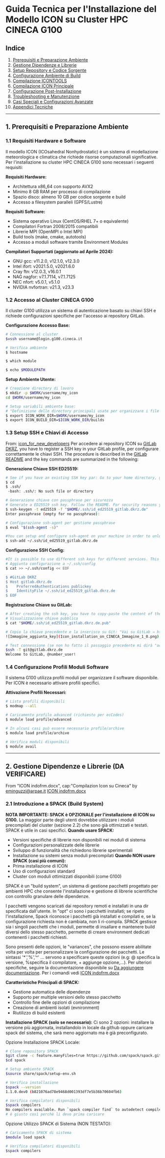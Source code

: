 # Guida Tecnica per l'Installazione del Modello ICON su Cluster HPC CINECA G100

## Indice

1. [Prerequisiti e Preparazione Ambiente](#1-prerequisiti-e-preparazione-ambiente)
2. [Gestione Dipendenze e Librerie](#2-gestione-dipendenze-e-librerie)
3. [Setup Repository e Codice Sorgente](#3-setup-repository-e-codice-sorgente)
4. [Configurazione Ambiente di Build](#4-configurazione-ambiente-di-build)
5. [Compilazione ICONTOOLS](#5-compilazione-icontools)
6. [Compilazione ICON Principale](#6-compilazione-icon-principale)
7. [Configurazione Post-Installazione](#7-configurazione-post-installazione)
8. [Troubleshooting e Manutenzione](#8-troubleshooting-e-manutenzione)
9. [Casi Speciali e Configurazioni Avanzate](#9-casi-speciali-e-configurazioni-avanzate)
10. [Appendici Tecniche](#10-appendici-tecniche)

---

## 1. Prerequisiti e Preparazione Ambiente

### 1.1 Requisiti Hardware e Software

Il modello ICON (ICOsahedral Nonhydrostatic) è un sistema di modellazione meteorologica e climatica che richiede risorse computazionali significative. Per l'installazione su cluster HPC CINECA G100 sono necessari i seguenti requisiti:

**Requisiti Hardware:**
- Architettura x86_64 con supporto AVX2
- Minimo 8 GB RAM per processo di compilazione
- Spazio disco: almeno 10 GB per codice sorgente e build
- Accesso a filesystem paralleli (GPFS/Lustre)

**Requisiti Software:**
- Sistema operativo Linux (CentOS/RHEL 7+ o equivalente)
- Compilatori Fortran 2008/2015 compatibili
- Librerie MPI (OpenMPI o Intel MPI)
- Build tools (make, cmake, autotools)
- Accesso a moduli software tramite Environment Modules

**Compilatori Supportati (aggiornato ad Aprile 2024):**
- GNU gcc: v11.2.0, v12.1.0, v12.3.0
- Intel ifort: v2021.5.0, v2021.6.0
- Cray ftn: v12.0.3, v16.0.1
- NAG nagfor: v7.1.7114, v7.1.7125
- NEC nfort: v5.0.1, v5.1.0
- NVIDIA nvfortran: v21.3, v23.3

### 1.2 Accesso al Cluster CINECA G100

Il cluster G100 utilizza un sistema di autenticazione basato su chiavi SSH e richiede configurazioni specifiche per l'accesso ai repository GitLab.

**Configurazione Accesso Base:**
```bash
# Connessione al cluster
$vssh username@login.g100.cineca.it

# Verifica ambiente
$ hostname

$ which module

$ echo $MODULEPATH
```

**Setup Ambiente Utente:**
```bash
# Creazione directory di lavoro
$ mkdir -p $WORK/username/my_icon
cd $WORK/username/my_icon

# Setup variabili ambiente base:
# "Definizione delle directory principali usate per organizzare i file di lavoro (ICON_WORK_DIR) e per la compilazione (ICON_BUILD_DIR). Si basano sulla variabile d’ambiente globale $WORK, comune nei sistemi HPC, e permettono di strutturare il workflow in modo modulare e pulito."
$ export ICON_WORK_DIR=$WORK/username/my_icon
$ export ICON_BUILD_DIR=$ICON_WORK_DIR/builds
```

### 1.3 Setup SSH e Chiavi di Accesso

From: [icon_for_new_developers](https://www.cosmo-model.org/content/support/icon/icon_for_nwp_developers.pdf)
Per accedere ai repository ICON su [GitLab DKRZ](https://gitlab.dkrz.de/), you have to register a SSH key in your
GitLab profile, per configurare correttamente le chiavi SSH.
The procedure is described in the [GitLab README](https://docs.gitlab.com/user/ssh/) and the key commands
are summarized in the following:

**Generazione Chiave SSH ED25519:**
```bash
# See if you have an existing SSH key par: Go to your home directory, go in to the .ssh/ subdirectory. If it doesn't exist you need to generate an SSH key par.
$ cd
$ .ssh/
 -bash: .ssh/: No such file or directory

# Generazione chiave con passphrase per sicurezza
# Generate a ED25519 ssh key. Follow the README. For security reasons your ssh keys should be secured with a passphrase. E.g.:
$ ssh-keygen -t ed25519 -f "$HOME/.ssh/id_ed25519_gitlab.dkrz.de"
Enter passphrase (empty for no passphrase): 

# Configurazione ssh-agent per gestione passphrase
$ eval "$(ssh-agent -s)"

#You can setup and configure ssh-agent on your machine in order to unlock your ssh passphrases just once per computer session
$ ssh-add ~/.ssh/id_ed25519_gitlab.dkrz.de
```

**Configurazione SSH Config:**
```bash
#It is possible to use different ssh keys for different services. This becomes handy for services with short expire limits. As a starting point, connect your ssh key and the gitlab.dkrz.de in your ~/.ssh/config as follows.
# Aggiunta configurazione a ~/.ssh/config
$ cat >> ~/.ssh/config << EOF

$ #GitLab DKRZ
$ Host gitlab.dkrz.de
$    PreferredAuthentications publickey
$    IdentityFile ~/.ssh/id_ed25519_gitlab.dkrz.de
$ EOF
```

**Registrazione Chiave su GitLab:**
```bash
# After creating the ssh key, you have to copy-paste the content of the new *.pub file to the SSH settings in GitLab.
# Visualizzazione chiave pubblica
$ cat "$HOME/.ssh/id_ed25519_gitlab.dkrz.de.pub"

# Copio la chiave precedente e la inserisco su Git: "Vai su GitLab → https://gitlab.dkrz.de/-/user_settings/ssh_keys; Incolla nella textarea chiamata Key: premi Add Key."
![Immagine_aggiunta_key](Icon_installation_on_CINECA_Immagine_1_0.png)

# Test connessione (se non ho fatto il passaggio precedente mi dirà "accesso negato")
$ssh -T git@gitlab.dkrz.de
Welcome to GitLab, @number_user!
```

### 1.4 Configurazione Profili Moduli Software

Il sistema G100 utilizza profili moduli per organizzare il software disponibile. Per ICON è necessario attivare profili specifici.

**Attivazione Profili Necessari:**
```bash
# Lista profili disponibili
$ modmap --all

# Caricamento profilo advanced (richiesto per ecCodes)
$ module load profile/advanced

# In alcuni casi può essere necessario profile/archive
$ module load profile/archive

# Verifica moduli disponibili
$ module avail
```

---

## 2. Gestione Dipendenze e Librerie (DA VERIFICARE)
From "ICON indofrm.docx", cap:"Compilazion Icon su Cineca" by eminguzzi@arpae.it
[ICON indofrm.docx](https://docs.google.com/document/d/1EUSS5lHaqZmkv0PiUGr1d75ei0EuMAR_/edit)
### 2.1 Introduzione a SPACK (Build System)
**NOTA IMPORTANTE: SPACK è OPZIONALE per l'installazione di ICON su G100.**
La maggior parte degli utenti dovrebbe utilizzare i moduli precompilati del cluster (sezione 2.2) che sono
già ottimizzati e testati. SPACK è utile in casi specifici. 
**Quando usare SPACK:**
- Versioni specifiche di librerie non disponibili nei moduli di sistema
- Configurazioni personalizzate delle librerie
- Sviluppo di funzionalità che richiedono librerie sperimentali
- Installazione su sistemi senza moduli precompilati
**Quando NON usare SPACK (casi più comuni):**
- Prima installazione di ICON
- Uso di configurazioni standard
- Cluster con moduli ottimizzati disponibili (come G100)

SPACK è un "build system", un sistema di gestione pacchetti progettato per ambienti HPC che consente l'installazione e gestione di librerie scientifiche con controllo granulare delle dipendenze.

I pacchetti vengono scaricati dai repository remoti e installati in una dir specificata dall'utente.
In "opt" ci sono i pacchetti installati; se ripeto l'installazione, Spack riconosce i pacchetti già installati e compilati e, se la configurazione richiesta non è cambiata, non li ri-compila.
SPACK gestisce sia i singoli pacchetti che i moduli, permette di insallare e mantenere build diversi dello stesso pacchetto, permette di creare environment dedicati contenenti i pacchetti richiesti.

Sono presenti delle opzioni, le "variances", che possono essere abilitate volta per volta per personalizzare la configurazione dei pacchetti. Le sintassi '*','%','^' ... servono a specificare queste opzioni (e.g: @ specifica la versione, %specifica il compilatore, + aggiunge opzione,...). Per ulteriori specifiche, seguire la documentazione disponibile su [Da aggiungere documentazione](). Per i comandi vedi [ICON indofrm.docx](https://docs.google.com/document/d/1EUSS5lHaqZmkv0PiUGr1d75ei0EuMAR_/edit)

**Caratteristiche Principali di SPACK:**
- Gestione automatica delle dipendenze
- Supporto per multiple versioni dello stesso pacchetto
- Controllo fine delle opzioni di compilazione
- Creazione di ambienti isolati (evnironment)
- Riutilizzo di build esistenti

**Installazione SPACK (solo se necessario):**
Ci sono 2 opzioni: installare la versione più aggiornata, installandolo in locale da github oppure caricare spack del sistema, che sarà meno aggiornato ma è già preconfigurato.

Opzione Installazione SPACK Locale:
```bash
# Clone repository SPACK
$git clone -c feature.manyFiles=true https://github.com/spack/spack.git
$cd spack

# Setup ambiente SPACK
$source share/spack/setup-env.sh

# Verifica installazione
$spack --version
1.1.0.dev0 (b821076ad78e9468d001393df7e5b36b70604fb6)

# Verifica compilatori disponibili
$spack compilers
No compilers available. Run `spack compiler find` to autodetect compilers
# è giusto così perchè li devo prima caricare

```
Opzione Utilizzo SPACK di Sistema (NON TESTATO):
```bash
# Caricamento SPACK di sistema
$module load spack

# Verifica compilatori disponibili
$spack compilers
```
